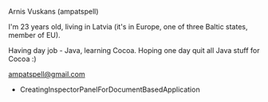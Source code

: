Arnis Vuskans (ampatspell)

I'm 23 years old, living in Latvia (it's in Europe, one of three Baltic states, member of EU).

Having day job - Java, learning Cocoa. Hoping one day quit all Java stuff for Cocoa :)

ampatspell@gmail.com

* CreatingInspectorPanelForDocumentBasedApplication
